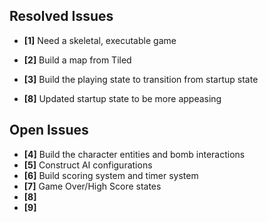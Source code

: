 ## Resolved Issues ##

- **[1]** Need a skeletal, executable game
- **[2]** Build a map from Tiled
- **[3]** Build the playing state to transition from startup state

- **[8]** Updated startup state to be more appeasing

## Open Issues ##

- **[4]** Build the character entities and bomb interactions
- **[5]** Construct AI configurations
- **[6]** Build scoring system and timer system
- **[7]** Game Over/High Score states
- **[8]**
- **[9]**
